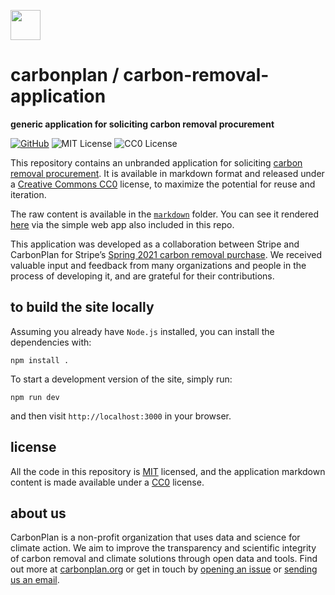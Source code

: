 <img
  src="https://carbonplan-assets.s3.amazonaws.com/monogram/dark-small.png"
  height="48"
/>

# carbonplan / carbon-removal-application

**generic application for soliciting carbon removal procurement**

[![GitHub][github-badge]][github]
![MIT License][]
![CC0 License][]

[github]: https://github.com/carbonplan/carbon-removal-application
[github-badge]: https://badgen.net/badge/-/github?icon=github&label
[mit license]: https://badgen.net/badge/license/MIT/blue
[cc0 license]: https://badgen.net/badge/license/CC0/gray

This repository contains an unbranded application for soliciting [carbon removal procurement](http://carbonplan.org/research/stripe-2021-insights). It is available in markdown format and released under a [Creative Commons CC0](https://creativecommons.org/publicdomain/zero/1.0/) license, to maximize the potential for reuse and iteration. 

The raw content is available in the [`markdown`](/markdown) folder. You can see it rendered [here](https://carbon-removal-application.carbonplan.org) via the simple web app also included in this repo.

This application was developed as a collaboration between Stripe and CarbonPlan for Stripe’s [Spring 2021 carbon removal purchase](). We received valuable input and feedback from many organizations and people in the process of developing it, and are grateful for their contributions.

## to build the site locally

Assuming you already have `Node.js` installed, you can install the dependencies with:

```shell
npm install .
```

To start a development version of the site, simply run:

```shell
npm run dev
```

and then visit `http://localhost:3000` in your browser.

## license

All the code in this repository is [MIT](https://choosealicense.com/licenses/mit/) licensed, and the application markdown content is made available under a [CC0](https://choosealicense.com/licenses/cc-by-4.0/) license.

## about us

CarbonPlan is a non-profit organization that uses data and science for climate action. We aim to improve the transparency and scientific integrity of carbon removal and climate solutions through open data and tools. Find out more at [carbonplan.org](https://carbonplan.org/) or get in touch by [opening an issue](https://github.com/carbonplan/cdr-database/issues/new) or [sending us an email](mailto:hello@carbonplan.org).
